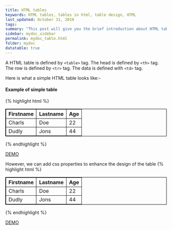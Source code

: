 ```yaml
---
title: HTML tables 
keywords: HTML tables, tables in html, table design, HTML
last_updated: October 31, 2019
tags: 
summary: "This post will give you the brief introduction about HTML tables. However, It won't cover everything about HTML tables but just enough to use it for you PHP lesson."
sidebar: mydoc_sidebar
permalink: mydoc_table.html
folder: mydoc
datatable: true
---
```


A HTML table is defined by ```<table>``` tag.
The head is defined by ```<th>``` tag.
The row is defined by ```<tr>``` tag.
The data is defined with ```<td>``` tag.

Here is what a simple HTML table looks like:-

#### Example of simple table

{% highlight html %}
<table>
  <tr>
    <th>Firstname</th>
    <th>Lastname</th>
    <th>Age</th>
  </tr>
  <tr>
    <td>Charls</td>
    <td>Doe</td>
    <td>22</td>
  </tr>
  <tr>
    <td>Dudly</td>
    <td>Jons</td>
    <td>44</td>
  </tr>
</table>
{% endhighlight %}

[DEMO](https://codepen.io/riwajchalise/pen/oNNpjay)

However, we can add css properties to enhance the design of the table
{% highlight html %}
<head>
<style>
table, th, td {
  border: 1px solid black;
}
</style>
</head>
<body>
<table style="width:100%">
  <tr>
    <th>Firstname</th>
    <th>Lastname</th>
    <th>Age</th>
  </tr>
  <tr>
    <td>Charls</td>
    <td>Doe</td>
    <td>22</td>
  </tr>
  <tr>
    <td>Dudly</td>
    <td>Jons</td>
    <td>44</td>
  </tr>
</table>
{% endhighlight %}

[DEMO](https://codepen.io/riwajchalise/pen/qBBpbaJ)